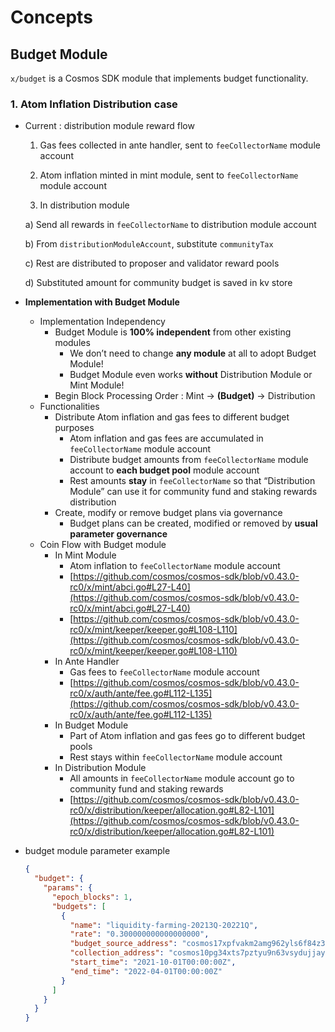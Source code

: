 <!-- order: 1 -->

# Concepts

## Budget Module

`x/budget` is a Cosmos SDK module that implements budget functionality.

### 1. Atom Inflation Distribution case

- Current : distribution module reward flow

  1. Gas fees collected in ante handler, sent to `feeCollectorName` module account

  2. Atom inflation minted in mint module, sent to `feeCollectorName` module account

  3. In distribution module

  a) Send all rewards in `feeCollectorName` to distribution module account

  b) From `distributionModuleAccount`, substitute `communityTax`

  c) Rest are distributed to proposer and validator reward pools

  d) Substituted amount for community budget is saved in kv store

- **Implementation with Budget Module**

  - Implementation Independency
    - Budget Module is **100% independent** from other existing modules
      - We don’t need to change **any module** at all to adopt Budget Module!
      - Budget Module even works **without** Distribution Module or Mint Module!
    - Begin Block Processing Order : Mint → **(Budget)** → Distribution
  - Functionalities
    - Distribute Atom inflation and gas fees to different budget purposes
      - Atom inflation and gas fees are accumulated in `feeCollectorName` module account
      - Distribute budget amounts from `feeCollectorName` module account to **each budget pool** module account
      - Rest amounts **stay** in `feeCollectorName` so that “Distribution Module” can use it for community fund and staking rewards distribution
    - Create, modify or remove budget plans via governance
      - Budget plans can be created, modified or removed by **usual parameter governance**
  - Coin Flow with Budget module
    - In Mint Module
      - Atom inflation to `feeCollectorName` module account
      - [https://github.com/cosmos/cosmos-sdk/blob/v0.43.0-rc0/x/mint/abci.go#L27-L40](https://github.com/cosmos/cosmos-sdk/blob/v0.43.0-rc0/x/mint/abci.go#L27-L40)
      - [https://github.com/cosmos/cosmos-sdk/blob/v0.43.0-rc0/x/mint/keeper/keeper.go#L108-L110](https://github.com/cosmos/cosmos-sdk/blob/v0.43.0-rc0/x/mint/keeper/keeper.go#L108-L110)
    - In Ante Handler
      - Gas fees to `feeCollectorName` module account
      - [https://github.com/cosmos/cosmos-sdk/blob/v0.43.0-rc0/x/auth/ante/fee.go#L112-L135](https://github.com/cosmos/cosmos-sdk/blob/v0.43.0-rc0/x/auth/ante/fee.go#L112-L135)
    - In Budget Module
      - Part of Atom inflation and gas fees go to different budget pools
      - Rest stays within `feeCollectorName` module account
    - In Distribution Module
      - All amounts in `feeCollectorName` module account go to community fund and staking rewards
      - [https://github.com/cosmos/cosmos-sdk/blob/v0.43.0-rc0/x/distribution/keeper/allocation.go#L82-L101](https://github.com/cosmos/cosmos-sdk/blob/v0.43.0-rc0/x/distribution/keeper/allocation.go#L82-L101)

- budget module parameter example

  ```json
  {
    "budget": {
      "params": {
        "epoch_blocks": 1,
        "budgets": [
          {
            "name": "liquidity-farming-20213Q-20221Q",
            "rate": "0.300000000000000000",
            "budget_source_address": "cosmos17xpfvakm2amg962yls6f84z3kell8c5lserqta", // Address corresponding to fee_collector module account in cosmoshub case
            "collection_address": "cosmos10pg34xts7pztyu9n63vsydujjayge7gergyzavl4dhpq36hgmkts880rwl", // 32-bytes address case, sdk.AccAddress(address.Module("farming", []byte("FarmingBudget"))).String()
            "start_time": "2021-10-01T00:00:00Z",
            "end_time": "2022-04-01T00:00:00Z"
          }
        ]
      }
    }
  }
  ```
